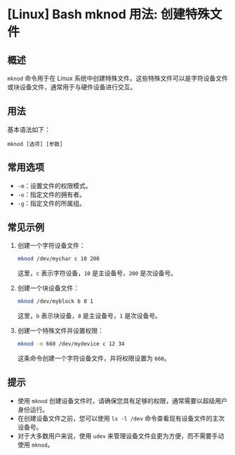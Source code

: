 # [Linux] Bash mknod 用法: 创建特殊文件

## 概述
`mknod` 命令用于在 Linux 系统中创建特殊文件。这些特殊文件可以是字符设备文件或块设备文件，通常用于与硬件设备进行交互。

## 用法
基本语法如下：
```
mknod [选项] [参数]
```

## 常用选项
- `-m`：设置文件的权限模式。
- `-o`：指定文件的拥有者。
- `-g`：指定文件的所属组。

## 常见示例
1. 创建一个字符设备文件：
   ```bash
   mknod /dev/mychar c 10 200
   ```
   这里，`c` 表示字符设备，`10` 是主设备号，`200` 是次设备号。

2. 创建一个块设备文件：
   ```bash
   mknod /dev/myblock b 8 1
   ```
   这里，`b` 表示块设备，`8` 是主设备号，`1` 是次设备号。

3. 创建一个特殊文件并设置权限：
   ```bash
   mknod -m 660 /dev/mydevice c 12 34
   ```
   这条命令创建一个字符设备文件，并将权限设置为 `660`。

## 提示
- 使用 `mknod` 创建设备文件时，请确保您具有足够的权限，通常需要以超级用户身份运行。
- 在创建设备文件之前，您可以使用 `ls -l /dev` 命令查看现有设备文件的主次设备号。
- 对于大多数用户来说，使用 `udev` 来管理设备文件会更为方便，而不需要手动使用 `mknod`。